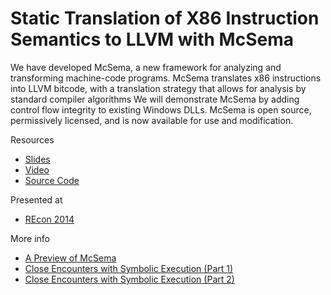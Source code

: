 # Static Translation of X86 Instruction Semantics to LLVM with McSema

We have developed McSema, a new framework for analyzing and transforming machine-code programs. McSema translates x86 instructions into LLVM bitcode, with a translation strategy that allows for analysis by standard compiler algorithms We will demonstrate McSema by adding control flow integrity to existing Windows DLLs. McSema is open source, permissively licensed, and is now available for use and modification.

Resources
* [Slides](/McSema%20-%20Translating%20x86%20to%20LLVM%20IR/McSema.pdf)
* [Video](https://www.youtube.com/watch?v=nW9bE5tUVYg)
* [Source Code](https://github.com/trailofbits/mcsema)

Presented at
* [REcon 2014](https://recon.cx/2014/schedule/events/19.html)

More info
* [A Preview of McSema](https://blog.trailofbits.com/2014/06/23/a-preview-of-mcsema/)
* [Close Encounters with Symbolic Execution (Part 1)](https://blog.trailofbits.com/2014/11/25/close-encounters-with-symbolic-execution/)
* [Close Encounters with Symbolic Execution (Part 2)](https://blog.trailofbits.com/2014/12/04/close-encounters-with-symbolic-execution-part-2/)
